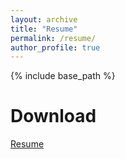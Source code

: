 ```yaml
---
layout: archive
title: "Resume"
permalink: /resume/
author_profile: true
---
```


{% include base_path %}

Download
======

[Resume](https://ashwinpathak20.github.io/files/Resume.pdf)
